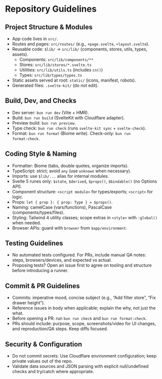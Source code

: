 # Repository Guidelines

## Project Structure & Modules
- App code lives in `src/`.
- Routes and pages: `src/routes/` (e.g., `+page.svelte`, `+layout.svelte`).
- Reusable code: `$lib/` → `src/lib/` (components, stores, utils, types, assets).
  - Components: `src/lib/components/**`
  - Stores: `src/lib/stores/*.svelte.ts`
  - Utilities: `src/lib/utils.ts` (includes `cn()`)
  - Types: `src/lib/types/types.ts`
- Static assets served at root: `static/` (icons, manifest, robots).
- Generated files: `.svelte-kit/` (do not edit).

## Build, Dev, and Checks
- Dev server: `bun run dev` (Vite + HMR).
- Build: `bun run build` (SvelteKit with Cloudflare adapter).
- Preview build: `bun run preview`.
- Type check: `bun run check` (runs `svelte-kit sync` + `svelte-check`).
- Format: `bun run format` (Biome write). Check-only: `bun run format:check`.

## Coding Style & Naming
- Formatter: Biome (tabs, double quotes, organize imports).
- TypeScript: strict; avoid `any` (use `unknown` when necessary).
- Imports: use `$lib/...` alias for internal modules.
- Svelte 5 runes only: `$state`, `$derived`, `$props()`, `$bindable()` (no Options API).
- Component structure: `<script module>` for types/exports; `<script>` for logic.
- Props: `let { prop }: { prop: Type } = $props()`.
- Naming: camelCase (vars/functions), PascalCase (components/types/files).
- Styling: Tailwind 4 utility classes; scope extras in `<style>` with `:global()` when needed.
- Browser APIs: guard with `browser` from `$app/environment`.

## Testing Guidelines
- No automated tests configured. For PRs, include manual QA notes: steps, browsers/devices, and expected vs actual.
- Proposing tests? Open an issue first to agree on tooling and structure before introducing a runner.

## Commit & PR Guidelines
- Commits: imperative mood, concise subject (e.g., “Add filter store”, “Fix drawer height”).
- Reference issues in body when applicable; explain the why, not just the what.
- Before opening a PR: run `bun run check` and `bun run format:check`.
- PRs should include: purpose, scope, screenshots/video for UI changes, and reproduction/QA steps. Keep diffs focused.

## Security & Configuration
- Do not commit secrets. Use Cloudflare environment configuration; keep private values out of the repo.
- Validate data sources and JSON parsing with explicit null/undefined checks and try/catch where appropriate.

